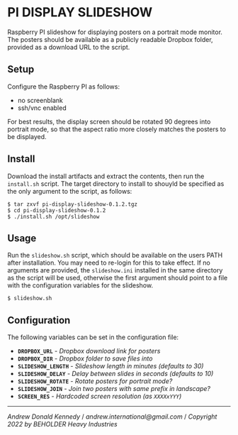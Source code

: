 PI DISPLAY SLIDESHOW
====================

Raspberry PI slideshow for displaying posters on a portrait mode monitor. The posters should be available as a publicly readable Dropbox folder, provided as a download URL to the script.

## Setup

Configure the Raspberry PI as follows:

* no screenblank
* ssh/vnc enabled

For best results, the display screen should be rotated 90 degrees into portrait mode, so that the aspect ratio more closely matches the posters to be displayed.

## Install

Download the install artifacts and extract the contents, then run the `install.sh` script. The target directory to install to shouyld be specified as the only argument to the script, as follows:

```
$ tar zxvf pi-display-slideshow-0.1.2.tgz
$ cd pi-display-slideshow-0.1.2
$ ./install.sh /opt/slideshow
```

## Usage

Run the `slideshow.sh` script, which should be available on the users PATH after installation. You may need to re-login for this to take effect. If no arguments are provided, the `slideshow.ini` installed in the same directory as the script will be used, otherwise the first argument should point to a file with the configuration variables for the slideshow.

```
$ slideshow.sh
```

## Configuration

The following variables can be set in the configuration file:

- **`DROPBOX_URL`** - _Dropbox download link for posters_
- **`DROPBOX_DIR`** - _Dropbox folder to save files into_
- **`SLIDESHOW_LENGTH`** - _Slideshow length in minutes (defaults to 30)_
- **`SLIDESHOW_DELAY`** - _Delay between slides in seconds (defaults to 10)_
- **`SLIDESHOW_ROTATE`** - _Rotate posters for portrait mode?_
- **`SLIDESHOW_JOIN`** - _Join two posters with same prefix in landscape?_
- **`SCREEN_RES`** - _Hardcoded screen resolution (as `XXXXxYYY`)_

---
_Andrew Donald Kennedy_ / _andrew.international@gmail.com_ / _Copyright 2022 by BEHOLDER Heavy Industries_